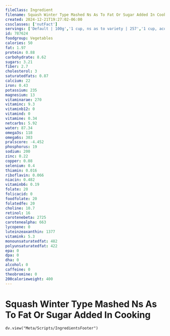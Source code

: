 ```yaml
---
fileClass: Ingredient
filename: Squash Winter Type Mashed Ns As To Fat Or Sugar Added In Cooking
created: 2024-12-21T19:27:02-06:00
cssclasses: ['nutFact']
servings: ['Default | 100g','1 cup, ns as to variety | 257','1 cup, acorn | 262','1 cup, butternut | 257','1 cup, hubbard | 253']
id: 787624
foodgroup: Vegetables
calories: 50
fat: 1.97
protein: 0.88
carbohydrate: 8.62
sugars: 3.21
fiber: 2.7
cholesterol: 3
saturatedfats: 0.87
calcium: 22
iron: 0.43
potassium: 235
magnesium: 13
vitaminarae: 270
vitaminc: 9.3
vitaminb12: 0
vitamind: 0
vitamine: 0.34
netcarbs: 5.92
water: 87.34
omega3s: 118
omega6s: 303
pralscore: -4.452
phosphorus: 19
sodium: 200
zinc: 0.22
copper: 0.08
selenium: 0.4
thiamin: 0.016
riboflavin: 0.066
niacin: 0.482
vitaminb6: 0.19
folate: 20
folicacid: 0
foodfolate: 20
folatedfe: 20
choline: 10.7
retinol: 16
carotenebeta: 2725
carotenealpha: 663
lycopene: 0
luteinzeaxanthin: 1377
vitamink: 5.3
monounsaturatedfat: 482
polyunsaturatedfat: 422
epa: 0
dpa: 0
dha: 0
alcohol: 0
caffeine: 0
theobromine: 0
200calorieweight: 400
---
```


# Squash Winter Type Mashed Ns As To Fat Or Sugar Added In Cooking

```dataviewjs
dv.view("Meta/Scripts/IngredientsFooter")
```
